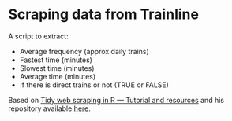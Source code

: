 # Scraping data from Trainline
A script to extract:
 * Average frequency (approx daily trains)
 * Fastest time (minutes)
 * Slowest time (minutes)
 * Average time (minutes)
 * If there is direct trains or not (TRUE or FALSE)

Based on [Tidy web scraping in R — Tutorial and resources](https://towardsdatascience.com/tidy-web-scraping-in-r-tutorial-and-resources-ac9f72b4fe47) and his repository available [here](https://github.com/keithmcnulty/scraping).
